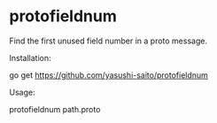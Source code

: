 # protofieldnum

Find the first unused field number in a proto message.

Installation:

   go get https://github.com/yasushi-saito/protofieldnum

Usage:

   protofieldnum path.proto
